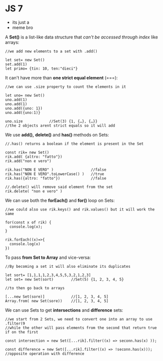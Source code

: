 # JS 7

* its just a&#x20;
* meme bro

A **Set()** is a list-like data structure that _can't be accessed through index_ like arrays:

```
//we add new elements to a set with .add()

let set= new Set()
set.add(1)
let primo= {tin: 10, ten:"dieci"}

```

It can't have more than **one strict equal element** (===):

```
//we can use .size property to count the elements in it

let uno= new Set()
uno.add(1)
uno.add(1)
uno.add({uno: 1})
uno.add({uno:1)}

uno.size            //Set(3) {1, {…}, {…}}
//the 2 objects arent strict equals so it will add
```

We use **add(),** **delete()** and **has()** methods on Sets:

```
//.has() returns a boolean if the element is present in the Set

const rik= new Set()
rik.add( {altro: "fatto"})
rik.add("non e vero")

rik.has("NON E VERO" )                 //false
rik.has("NON E VERO".toLowerCase() )   //true
rik.has({altro: "fatto"})              //false

//.delete() will remove said element from the set
rik.delete( "non e vero" )

```

We can use both the **forEach()** and **for()** loop on Sets:

```
//we could also use rik.keys() and rik.values() but it will work the same

for(const x of rik) {
  console.log(x);
}

rik.forEach((x)=>{
  console.log(x)
})

```

To pass **from Set to Array** and vice-versa:

```
//By becoming a set it will also eliminate its duplicates

let sort= [1,1,1,1,2,3,4,5,5,3,2,1,2,3]
let set= new Set(sort)        //Set(5) {1, 2, 3, 4, 5}

//to then go back to arrays

[...new Set(sore)]            //[1, 2, 3, 4, 5]
Array.from( new Set(sore))    //[1, 2, 3, 4, 5]
```

We can use Sets to get **intersections** and **difference** sets:

```
//we start from 2 Sets, we need to convert one into an array to use .filter(9
//while the other will pass elements from the second that return true if on the first

const intersection = new Set([...rik].filter((x) => seconn.has(x) ));

const difference = new Set([...rik].filter((x) => !seconn.has(x)));
//opposite operation with difference
```


